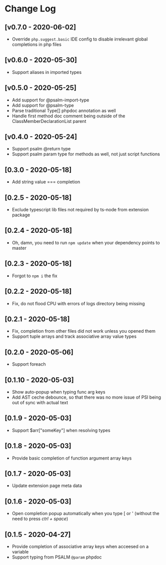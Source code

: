 
# Change Log

## [v0.7.0 - 2020-06-02]

- Override `php.suggest.basic` IDE config to disable irrelevant global completions in php files

## [v0.6.0 - 2020-05-30]

- Support aliases in imported types

## [v0.5.0 - 2020-05-25]

- Add support for @psalm-import-type
- Add support for @psalm-type
- Parse traditional Type[] phpdoc annotation as well
- Handle first method doc comment being outside of the ClassMemberDeclarationList parent

## [v0.4.0 - 2020-05-24]

- Support psalm @return type
- Support psalm param type for methods as well, not just script functions

## [0.3.0 - 2020-05-18]

- Add string value === completion

## [0.2.5 - 2020-05-18]

- Exclude typescript lib files not required by ts-node from extension package

## [0.2.4 - 2020-05-18]

- Oh, damn, you need to run `npm update` when your dependency points to master

## [0.2.3 - 2020-05-18]

- Forgot to `npm i` the fix

## [0.2.2 - 2020-05-18]

- Fix, do not flood CPU with errors of logs directory being missing

## [0.2.1 - 2020-05-18]

- Fix, completion from other files did not work unless you opened them
- Support tuple arrays and track associative array value types

## [0.2.0 - 2020-05-06]

- Support foreach

## [0.1.10 - 2020-05-03]

- Show auto-popup when typing func arg keys
- Add AST ceche debounce, so that there was no more issue of PSI being out of sync with actual text

## [0.1.9 - 2020-05-03]

- Support $arr["someKey"] when resolving types

## [0.1.8 - 2020-05-03]

- Provide basic completion of function argument array keys

## [0.1.7 - 2020-05-03]

- Update extension page meta data

## [0.1.6 - 2020-05-03]

- Open completion popup automatically when you type [ or ' (without the need to press _ctrl + space_)

## [0.1.5 - 2020-04-27]

- Provide completion of associative array keys when acceesed on a variable
- Support typing from PSALM `@param` phpdoc
